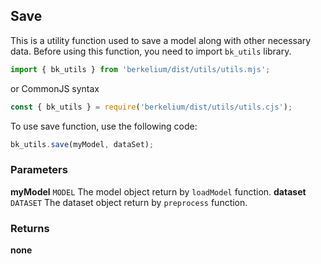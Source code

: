## Save

This is a utility function used to save a model along with other necessary data. Before using this function, you need to import `bk_utils` library.

```js
import { bk_utils } from 'berkelium/dist/utils/utils.mjs';
```

or CommonJS syntax

```js
const { bk_utils } = require('berkelium/dist/utils/utils.cjs');
```

To use save function, use the following code:

```js
bk_utils.save(myModel, dataSet);
```

### Parameters

**myModel** `MODEL` The model object return by `loadModel` function.
**dataset** `DATASET` The dataset object return by `preprocess` function.

### Returns

**none**